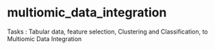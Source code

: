 # multiomic_data_integration
Tasks : Tabular data, feature selection, Clustering and Classification,  to Multiomic Data Integration
